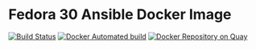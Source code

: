 # Fedora 30 Ansible Docker Image

[![Build Status](https://api.travis-ci.org/haghighi-ahmad/docker-ansible-fedora30.svg)](https://travis-ci.org/haghighi-ahmad/docker-ansible-fedora30)
[![Docker Automated build](https://img.shields.io/docker/automated/haghighi/docker-ansible-fedora30.svg?maxAge=2592000)](https://hub.docker.com/r/haghighi/docker-ansible-fedora30/)
[![Docker Repository on Quay](https://quay.io/repository/haghighi_ahmad/docker-ansible-fedora30/status "Docker Repository on Quay")](https://quay.io/repository/haghighi_ahmad/docker-ansible-fedora30)
